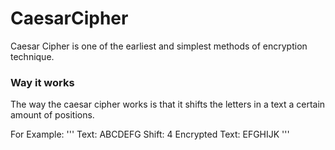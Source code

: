 # CaesarCipher

Caesar Cipher is one of the earliest and simplest methods of encryption technique. 

### Way it works
The way the caesar cipher works is that it shifts the letters in a text a certain amount of positions.

For Example: 
'''
Text: ABCDEFG
Shift: 4
Encrypted Text: EFGHIJK
'''
